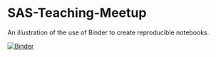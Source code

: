 # SAS-Teaching-Meetup
An illustration of the use of Binder to create reproducible notebooks.

[![Binder](https://mybinder.org/badge_logo.svg)](https://mybinder.org/v2/gh/ntstevens/SAS-Teaching-Meetup/main?labpath=Jupyter%20%26%20Binder%20Demonstration.ipynb)
